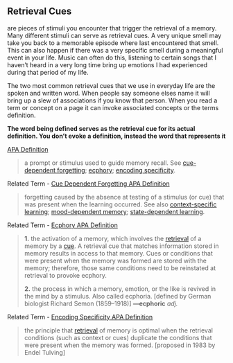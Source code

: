 ## Retrieval Cues
are pieces of stimuli you encounter that trigger the retrieval of a memory. Many different stimuli can serve as retrieval cues. A very unique smell may take you back to a memorable episode where last encountered that smell. This can also happen if there was a very specific smell during a meaningful event in your life. Music can often do this, listening to certain songs that I haven’t heard in a very long time bring up emotions I had experienced during that period of my life.

The two most common retrieval cues that we use in everyday life are the spoken and written word. When people say someone elses name it will bring up a slew of associations if you know that person. When you read a term or concept on a page it can invoke associated concepts or the terms definition.

**The word being defined serves as the retrieval cue for its actual definition. You don’t evoke a definition, instead the word that represents it**

[APA Definition](https://dictionary.apa.org/retrieval-cue)

> a prompt or stimulus used to guide memory recall. See [cue-dependent forgetting](https://dictionary.apa.org/cue-dependent-forgetting); [ecphory](https://dictionary.apa.org/ecphory); [encoding specificity](https://dictionary.apa.org/encoding-specificity).

Related Term - [Cue Dependent Forgetting APA Definition](https://dictionary.apa.org/cue-dependent-forgetting)

> forgetting caused by the absence at testing of a stimulus (or cue) that was present when the learning occurred. See also [context-specific learning](https://dictionary.apa.org/context-specific-learning); [mood-dependent memory](https://dictionary.apa.org/mood-dependent-memory); [state-dependent learning](https://dictionary.apa.org/state-dependent-learning).

Related Term - [Ecphory APA Definition](https://dictionary.apa.org/ecphory)

> **1.** the activation of a memory, which involves the [retrieval](https://dictionary.apa.org/retrieval) of a memory by a [cue](https://dictionary.apa.org/cue). A retrieval cue that matches information stored in memory results in access to that memory. Cues or conditions that were present when the memory was formed are stored with the memory; therefore, those same conditions need to be reinstated at retrieval to provoke ecphory.
> 
> **2.** the process in which a memory, emotion, or the like is revived in the mind by a stimulus. Also called ecphoria. [defined by German biologist Richard Semon (1859–1918)] **—ecphoric** _adj._

Related Term - [Encoding Specificity APA Definition](https://dictionary.apa.org/encoding-specificity)

> the principle that [retrieval](https://dictionary.apa.org/retrieval) of memory is optimal when the retrieval conditions (such as context or cues) duplicate the conditions that were present when the memory was formed. [proposed in 1983 by Endel Tulving]